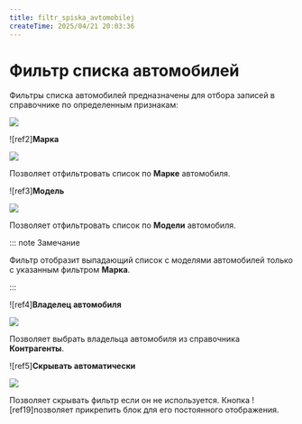 ```yaml
---
title: filtr_spiska_avtomobilej
createTime: 2025/04/21 20:03:36
---
```

# Фильтр списка автомобилей

Фильтры списка автомобилей предназначены для отбора записей в справочнике по определенным признакам:

![](Aspose.Words.83ab1c44-6b28-430a-a5f2-4d9e6ba1abd4.181.png)

![ref2]**Марка**

![](Aspose.Words.83ab1c44-6b28-430a-a5f2-4d9e6ba1abd4.182.png)

Позволяет отфильтровать список по **Марке** автомобиля.

![ref3]**Модель**

![](Aspose.Words.83ab1c44-6b28-430a-a5f2-4d9e6ba1abd4.183.png)

Позволяет отфильтровать список по **Модели** автомобиля.

::: note Замечание

Фильтр отобразит выпадающий список с моделями автомобилей только с указанным фильтром **Марка**.

:::

![ref4]**Владелец автомобиля**

![](Aspose.Words.83ab1c44-6b28-430a-a5f2-4d9e6ba1abd4.184.png)

Позволяет выбрать владельца автомобиля из справочника **Контрагенты**.

![ref5]**Скрывать автоматически**

![](Aspose.Words.83ab1c44-6b28-430a-a5f2-4d9e6ba1abd4.185.png)

Позволяет скрывать фильтр если он не используется. Кнопка ![ref19]позволяет прикрепить блок для его постоянного отображения.